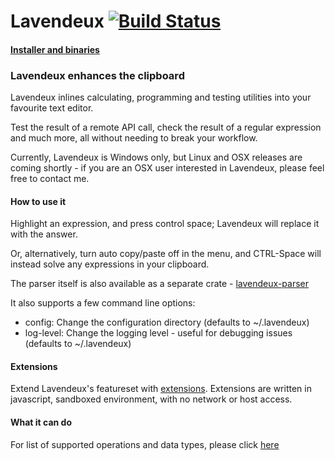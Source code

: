 # Lavendeux [![Build Status](https://travis-ci.org/rscarson/Lavendeux.svg?branch=master)](https://travis-ci.org/rscarson/Lavendeux)

#### [Installer and binaries](http://rscarson.github.io/lavendeux/)

### Lavendeux enhances the clipboard
Lavendeux inlines calculating, programming and testing utilities into your favourite text editor.

Test the result of a remote API call, check the result of a regular expression and much more, all without needing to break your workflow.

Currently, Lavendeux is Windows only, but Linux and OSX releases are coming shortly - if you are an OSX user interested in Lavendeux, please feel free to contact me.

#### How to use it
Highlight an expression, and press control space; Lavendeux will replace it with the answer.

Or, alternatively, turn auto copy/paste off in the menu, and CTRL-Space will instead solve any expressions in your clipboard.

The parser itself is also available as a separate crate - [lavendeux-parser](https://crates.io/crates/lavendeux-parser)

It also supports a few command line options:

- config: Change the configuration directory (defaults to ~/.lavendeux)
- log-level: Change the logging level - useful for debugging issues (defaults to ~/.lavendeux)

#### Extensions
Extend Lavendeux's featureset with [extensions](http://rscarson.github.io/Lavendeux/extensions). Extensions are written in javascript, sandboxed environment, with no network or host access.

#### What it can do
For list of supported operations and data types, please click [here](http://rscarson.github.io/lavendeux)
